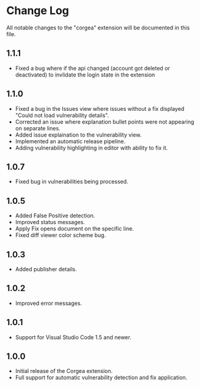 # Change Log

All notable changes to the "corgea" extension will be documented in this file.

## 1.1.1
- Fixed a bug where if the api changed (account got deleted or deactivated) to invlidate the login state in the extension

## 1.1.0
- Fixed a bug in the Issues view where issues without a fix displayed "Could not load vulnerability details".
- Corrected an issue where explanation bullet points were not appearing on separate lines.
- Added issue explaination to the vulnerability view.
- Implemented an automatic release pipeline.
- Adding vulnerability highlighting in editor with ability to fix it.

## 1.0.7
- Fixed bug in vulnerabilities being processed.

## 1.0.5
- Added False Positive detection.
- Improved status messages.
- Apply Fix opens document on the specific line.
- Fixed diff viewer color scheme bug.

## 1.0.3
- Added publisher details.

## 1.0.2
- Improved error messages.

## 1.0.1
- Support for Visual Studio Code 1.5 and newer.

## 1.0.0
- Initial release of the Corgea extension.
- Full support for automatic vulnerability detection and fix application.
